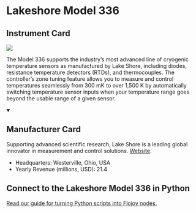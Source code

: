 
# Lakeshore Model 336

## Instrument Card

<img src="https://v5.airtableusercontent.com/v1/19/19/1691539200000/KIqQE39fF8dz2s7eL7EqFg/gO4dh36-9bY4zXoAvCswtcNAL771k7LdWhEy8r25an5tvVKQBXY6B34f2aURyc0e7tizM7qmxeyMBDyTzuwcAQ/AqNPiGNHpB3p4rEmYidc4vTSMwZ0PqtYYYVBfWbDseI"/>
<p>The Model 336 supports the industry’s most advanced line of cryogenic temperature sensors as manufactured by Lake Shore, including diodes, resistance temperature detectors (RTDs), and thermocouples. The controller’s zone tuning feature allows you to measure and control temperatures seamlessly from 300 mK to over 1,500 K by automatically switching temperature sensor inputs when your temperature range goes beyond the usable range of a given sensor.</p>

<details open>
<summary><h2>Manufacturer Card</h2></summary>

Supporting advanced scientific research, Lake Shore is a leading global innovator in measurement and control solutions. <a href="https://www.lakeshore.com/home">Website</a>.

<ul>
  <li>Headquarters: Westerville, Ohio, USA</li>
  <li>Yearly Revenue (millions, USD): 21.4</li>
</ul>
</details>

## Connect to the Lakeshore Model 336 in Python

[Read our guide for turning Python scripts into Flojoy nodes.](https://docs.flojoy.ai/custom-nodes/creating-custom-node/)


